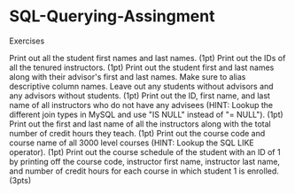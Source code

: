 # SQL-Querying-Assingment 


Exercises

Print out all the student first names and last names. (1pt)
Print out the IDs of all the tenured instructors. (1pt)
Print out the student first and last names along with their advisor's first and last names. Make sure to alias descriptive column names. Leave out any students without advisors and any advisors without students. (1pt)
Print out the ID, first name, and last name of all instructors who do not have any advisees (HINT: Lookup the different join types in MySQL and use "IS NULL" instead of "= NULL"). (1pt)
Print out the first and last name of all the instructors along with the total number of credit hours they teach. (1pt)
Print out the course code and course name of all 3000 level courses (HINT: Lookup the SQL LIKE operator). (1pt)
Print out the course schedule of the student with an ID of 1 by printing off the course code, instructor first name, instructor last name, and number of credit hours for each course in which student 1 is enrolled. (3pts)
